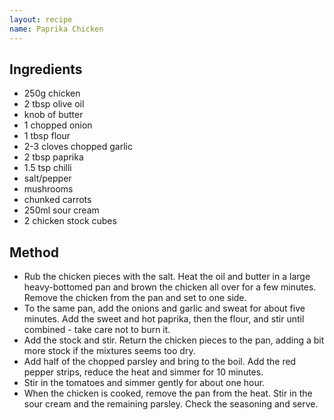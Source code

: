 ```yaml
---
layout: recipe
name: Paprika Chicken
---
```


## Ingredients

* 250g chicken
* 2 tbsp olive oil
* knob of butter
* 1 chopped onion
* 1 tbsp flour
* 2-3 cloves chopped garlic
* 2 tbsp paprika
* 1.5 tsp chilli
* salt/pepper
* mushrooms
* chunked carrots
* 250ml sour cream
* 2 chicken stock cubes


## Method

* Rub the chicken pieces with the salt. Heat the oil and butter in a large heavy-bottomed pan and brown the chicken all over for a few minutes. Remove the chicken from the pan and set to one side.
* To the same pan, add the onions and garlic and sweat for about five minutes. Add the sweet and hot paprika, then the flour, and stir until combined - take care not to burn it.
* Add the stock and stir. Return the chicken pieces to the pan, adding a bit more stock if the mixtures seems too dry.
* Add half of the chopped parsley and bring to the boil. Add the red pepper strips, reduce the heat and simmer for 10 minutes.
* Stir in the tomatoes and simmer gently for about one hour.
* When the chicken is cooked, remove the pan from the heat. Stir in the sour cream and the remaining parsley. Check the seasoning and serve.
